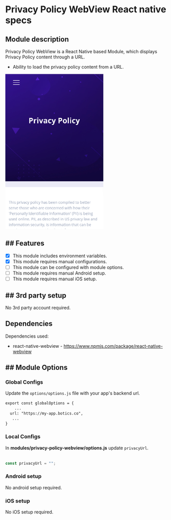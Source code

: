 # Privacy Policy WebView React native specs

## Module description

Privacy Policy WebView is a React Native based Module, which displays Privacy Policy content through a URL.

- Ability to load the privacy policy content from a URL.

![image](preview.png)

## ## Features

 - [x] This module includes environment variables.
 - [x] This module requires manual configurations.
 - [ ] This module can be configured with module options.
 - [ ] This module requires manual Android setup.
 - [ ] This module requires manual iOS setup.

## ## 3rd party setup

No 3rd party account required.

## Dependencies

Dependencies used:
- react-native-webview  -  https://www.npmjs.com/package/react-native-webview

## ## Module Options

### Global Configs

Update the ``options/options.js`` file with your app's backend url.
```
export const globalOptions = {
    ...
  url: "https://my-app.botics.co",
   ...
}
```

### Local Configs

In **modules/privacy-policy-webview/options.js** update `privacyUrl`.

```javascript

const privacyUrl = "";

```

### Android setup

No android setup required.

### iOS setup

No iOS setup required.
